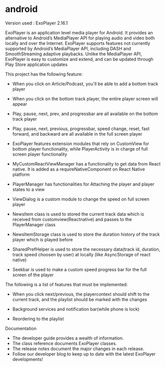 # android

Version used : ExoPlayer 2.16.1

ExoPlayer is an application level media player for Android. It provides an alternative to Android’s MediaPlayer API for playing audio and video both locally and over the Internet. ExoPlayer supports features not currently supported by Android’s MediaPlayer API, including DASH and SmoothStreaming adaptive playbacks. Unlike the MediaPlayer API, ExoPlayer is easy to customize and extend, and can be updated through Play Store application updates

This project has the following feature: 

- When you click on Article/Podcast, you'll be able to add a bottom track player

- When you click on the bottom track player, the entire player screen will appear

- Play, pause, next, prev, and progressbar are all available on the bottom track player

- Play, pause, next, previous, progressbar, speed change, reset, fast forward, and backward are all available in the full screen player

- ExoPlayer features extension modules that rely on CustomView for bottom player functionality, while PlayerActivity is in charge of full screen player functionality

- MyCustomReactViewManager has a functionality to get data from React native. It is added as a requireNativeComponent on React Native platform 

- PlayerManager has functionalities for Attaching the player and player states to a view

- ViewDialog is a custom module to change the speed on full screen player

- NewsItem class is used to stored the current track data which is received from customview(Reactnative) and passes to the PlayerManager class 

- NewsItemStorage class is used to store the duration history of the track player which is played before

- SharedPrefHelper is used to store the necessary data(track id, duration, track speed choosen by user) at locally (like AsyncStorage of react native)

- Seekbar is used to make a custom speed progress bar for the full screen of the player

The following is a list of features that must be implemented:

- When you click next/previous, the playercontext should shift to the current track, and the playlist should be marked with the changes

- Background services and notification bar(while phone is lock)

- Reordering to the playlist

Documentation

- The developer guide provides a wealth of information.
- The class reference documents ExoPlayer classes.
- The release notes document the major changes in each release.
- Follow our developer blog to keep up to date with the latest ExoPlayer developments!

